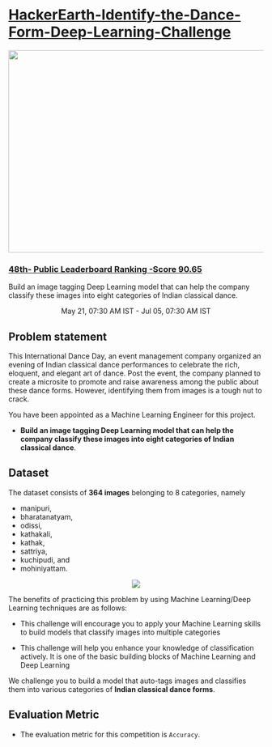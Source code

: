 # [HackerEarth-Identify-the-Dance-Form-Deep-Learning-Challenge](https://www.hackerearth.com/challenges/competitive/hackerearth-deep-learning-challenge-identify-dance-form/?utm_source=challenges-modern&utm_campaign=participated-challenges&utm_medium=right-panel)

<center><img src="https://media-fastly.hackerearth.com/media/hackathon/hackerearth-deep-learning-challenge-identify-dance-form/images/b163aaca99-DanceForm_FB.jpg" height=400 width=700/></center>

### [48th- Public Leaderboard Ranking -Score 90.65](https://www.hackerearth.com/challenges/competitive/hackerearth-deep-learning-challenge-identify-dance-form/leaderboard/identify-the-dance-form-deea77f8/page/1/)

Build an image tagging Deep Learning model that can help the company classify these images into eight categories of Indian classical dance.

<center>May 21, 07:30 AM IST - Jul 05, 07:30 AM IST</center>

## Problem statement

This International Dance Day, an event management company organized an evening of Indian classical dance performances to celebrate the rich, eloquent, and elegant art of dance. Post the event, the company planned to create a microsite to promote and raise awareness among the public about these dance forms. However, identifying them from images is a tough nut to crack.


You have been appointed as a Machine Learning Engineer for this project. 
- __Build an image tagging Deep Learning model that can help the company classify these images into eight categories of Indian classical dance__.

## Dataset

The dataset consists of __364 images__ belonging to 8 categories, namely 
- manipuri, 
- bharatanatyam, 
- odissi, 
- kathakali, 
- kathak, 
- sattriya, 
- kuchipudi, and 
- mohiniyattam.

<center><img src="https://qph.fs.quoracdn.net/main-qimg-2ca0fa1346eccd87a882bc1c873e6001.webp"/></center>

The benefits of practicing this problem by using Machine Learning/Deep Learning techniques are as follows:

- This challenge will encourage you to apply your Machine Learning skills to build models that classify images into multiple categories
    
- This challenge will help you enhance your knowledge of classification actively. It is one of the basic building blocks of Machine Learning and Deep Learning

We challenge you to build a model that auto-tags images and classifies them into various categories of __Indian classical dance forms__.

## Evaluation Metric
- The evaluation metric for this competition is ```Accuracy```.

